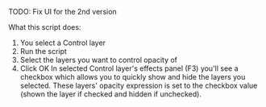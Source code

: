 TODO: Fix UI for the 2nd version

What this script does:
1. You select a Control layer
2. Run the script
3. Select the layers you want to control opacity of
4. Click OK
In selected Control layer's effects panel (F3) you'll see a checkbox which allows you to quickly show and hide the layers you selected.
These layers' opacity expression is set to the checkbox value (shown the layer if checked and hidden if unchecked).
